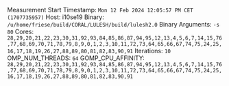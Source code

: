 Measurement Start Timestamp: `Mon 12 Feb 2024 12:05:57 PM CET (1707735957)`
Host: i10se19
Binary: `/u/home/friese/build/CORAL/LULESH/build/lulesh2.0`
Binary Arguments: `-s 80`
Cores: `28,29,20,21,22,23,30,31,92,93,84,85,86,87,94,95,12,13,4,5,6,7,14,15,76,77,68,69,70,71,78,79,8,9,0,1,2,3,10,11,72,73,64,65,66,67,74,75,24,25,16,17,18,19,26,27,88,89,80,81,82,83,90,91`
Iterations: `10`
OMP_NUM_THREADS: `64`
GOMP_CPU_AFFINITY: `28,29,20,21,22,23,30,31,92,93,84,85,86,87,94,95,12,13,4,5,6,7,14,15,76,77,68,69,70,71,78,79,8,9,0,1,2,3,10,11,72,73,64,65,66,67,74,75,24,25,16,17,18,19,26,27,88,89,80,81,82,83,90,91`
